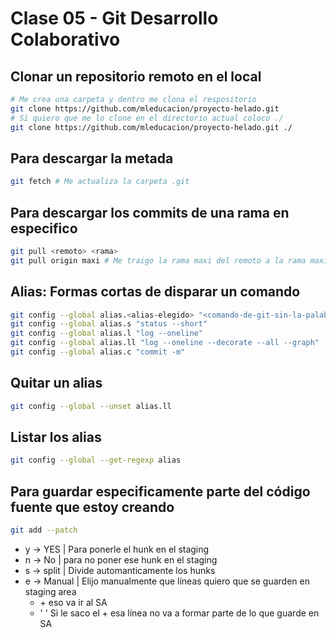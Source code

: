 # Clase 05 - Git Desarrollo Colaborativo

## Clonar un repositorio remoto en el local

```sh
# Me crea una carpeta y dentro me clona el respositorio
git clone https://github.com/mleducacion/proyecto-helado.git 
# Si quiero que me lo clone en el directorio actual coloco ./
git clone https://github.com/mleducacion/proyecto-helado.git ./ 
```

## Para descargar la metada

```sh
git fetch # Me actualiza la carpeta .git
```

## Para descargar los commits de una rama en especifico

```sh
git pull <remoto> <rama>
git pull origin maxi # Me traigo la rama maxi del remoto a la rama maxi local
```

## Alias: Formas cortas de disparar un comando

```sh
git config --global alias.<alias-elegido> "<comando-de-git-sin-la-palabra-git>"
git config --global alias.s "status --short"
git config --global alias.l "log --oneline"
git config --global alias.ll "log --oneline --decorate --all --graph"
git config --global alias.c "commit -m"
```

## Quitar un alias

```sh
git config --global --unset alias.ll
```

## Listar los alias

```sh
git config --global --get-regexp alias
```

## Para guardar especificamente parte del código fuente que estoy creando

```sh
git add --patch
```

* y -> YES | Para ponerle el hunk en el staging
* n -> No | para no poner ese hunk en el staging
* s -> split | Divide automanticamente los hunks
* e -> Manual | Elijo manualmente que líneas quiero que se guarden en staging area
    * \+ eso va ir al SA
    * ' ' Si le saco el + esa línea no va a formar parte de lo que guarde en SA





